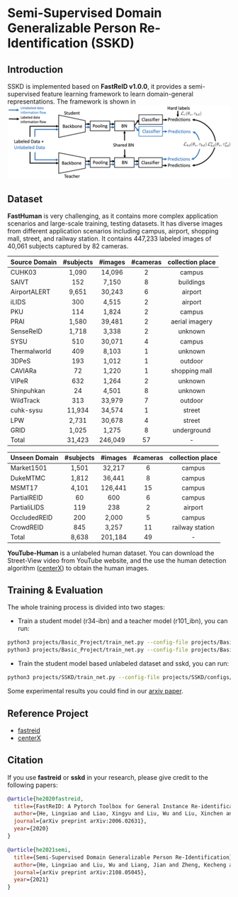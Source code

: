# Semi-Supervised Domain Generalizable Person Re-Identification (SSKD)

## Introduction

SSKD is implemented based on **FastReID v1.0.0**, it provides a semi-supervised feature learning framework to learn domain-general representations. The framework is shown in 
<img src="images/framework.png" width="800" >

## Dataset

**FastHuman** is very challenging, as it contains more complex application scenarios and large-scale training, testing datasets. It has diverse images from different application scenarios including campus, airport, shopping mall, street, and railway station.
It contains 447,233 labeled images of 40,061 subjects captured by 82 cameras.

| Source Domain |  \#subjects | \#images | \#cameras | collection place |
| ----- | :------: | :---------: | :----: | :------: |
| CUHK03|  1,090 | 14,096 | 2 | campus |  
| SAIVT | 152   | 7,150  | 8 | buildings |
| AirportALERT | 9,651 | 30,243 | 6 | airport |
|iLIDS|  300   | 4,515  | 2 | airport |
|PKU  |  114   | 1,824  | 2 | campus |
|PRAI |   1,580 | 39,481| 2 | aerial imagery |
|SenseReID | 1,718 | 3,338  | 2 | unknown |
|SYSU | 510  | 30,071 | 4 | campus |
|Thermalworld | 409   | 8,103  | 1 | unknown |
|3DPeS  | 193  | 1,012  | 1 | outdoor  |
|CAVIARa | 72  | 1,220  | 1 | shopping mall |
|VIPeR | 632   | 1,264  | 2 | unknown |
|Shinpuhkan| 24 | 4,501  | 8 | unknown |
|WildTrack | 313 | 33,979 | 7| outdoor |
|cuhk-sysu | 11,934| 34,574 | 1| street |
|LPW |  2,731 | 30,678 | 4 | street |
|GRID |  1,025 | 1,275 | 8 | underground |
|Total | 31,423| 246,049 | 57 | - |


|Unseen Domain|  \#subjects | \#images | \#cameras | collection place  |
| ----- | :------: | :---------: | :----: | :------: |
|Market1501 | 1,501  | 32,217 | 6 | campus |
|DukeMTMC | 1,812 | 36,441 | 8 | campus |
|MSMT17 | 4,101 | 126,441| 15| campus |
|PartialREID | 60 | 600| 6|campus |
|PartialiLIDS | 119  | 238 | 2 | airport |
|OccludedREID | 200  | 2,000| 5| campus |
|CrowdREID | 845  | 3,257 | 11 | railway station| 
|Total   | 8,638  | 201,184| 49 | - |

**YouTube-Human** is a unlabeled human dataset. You can download the Street-View video from YouTube website, and the use the human detection algorithm ([centerX](https://github.com/JDAI-CV/centerX)) to obtain the human images.

## Training & Evaluation

The whole training process is divided into two stages:

- Train a student model (r34-ibn) and a teacher model (r101_ibn), you can run:
```bash
python3 projects/Basic_Project/train_net.py --config-file projects/Basic_Project/configs/r34-ibn.yml --num-gpu 4
python3 projects/Basic_Project/train_net.py --config-file projects/Basic_Project/configs/r101-ibn.yml --num-gpu 4
```
- Train the student model based unlabeled dataset and sskd, you can run:
```bash
python3 projects/SSKD/train_net.py --config-file projects/SSKD/configs/sskd.yml --num-gpu 4
```
Some experimental results you could find in our [arxiv paper](https://arxiv.org/pdf/2108.05045.pdf).

## Reference Project
- [fastreid](https://github.com/JDAI-CV/fast-reid)
- [centerX](https://github.com/JDAI-CV/centerX)

## Citation
If you use **fastreid** or **sskd** in your research, please give credit to the following papers:

```BibTeX
@article{he2020fastreid,
  title={FastReID: A Pytorch Toolbox for General Instance Re-identification},
  author={He, Lingxiao and Liao, Xingyu and Liu, Wu and Liu, Xinchen and Cheng, Peng and Mei, Tao},
  journal={arXiv preprint arXiv:2006.02631},
  year={2020}
}
```
```BibTeX
@article{he2021semi,
  title={Semi-Supervised Domain Generalizable Person Re-Identification},
  author={He, Lingxiao and Liu, Wu and Liang, Jian and Zheng, Kecheng and Liao, Xingyu and Cheng, Peng and Mei, Tao},
  journal={arXiv preprint arXiv:2108.05045},
  year={2021}
}
```
